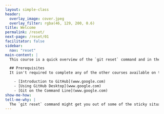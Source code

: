 ```yaml
---
layout: simple-class
header:
  overlay_image: cover.jpeg
  overlay_filter: rgba(46, 129, 200, 0.6)
title: Welcome
permalink: /reset/
next-page: /reset/01
facilitator: false
sidebar:
  nav: "reset"
main-content: |
  This course is a quick overview of the `git reset` command and in the next 15 minutes you are going to be introduced to functionality of the various `git reset` modes. If you have taken other courses with us in the past you should be familiar with the idea of using repositories when working with Git, however, for this class all of the exercises will be conducted on your local machine!

  ## Prerequisites
  It isn't required to complete any of the other courses available on the GitHub On Demand Training site, however, the functionality of the `reset` command might not make sense if you aren't familiar with the core Git functionality covered by our other offerings.

    - [Introduction to GitHub](www.google.com)
    - [Using GitHub Desktop](www.google.com)
    - [Git on the Command Line](www.google.com)
show-me-how:
tell-me-why: |
  The `git reset` command might get you out of some of the sticky situations you might find yourself in while working on a project.
---
```

